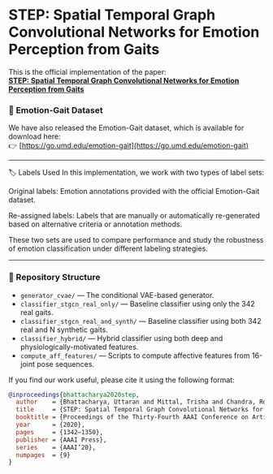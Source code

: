 # STEP: Spatial Temporal Graph Convolutional Networks for Emotion Perception from Gaits

This is the official implementation of the paper:  
**[STEP: Spatial Temporal Graph Convolutional Networks for Emotion Perception from Gaits](https://aaai.org/ojs/index.php/AAAI/article/view/5490)**

### 🔗 Emotion-Gait Dataset

We have also released the Emotion-Gait dataset, which is available for download here:  
👉 [https://go.umd.edu/emotion-gait](https://go.umd.edu/emotion-gait)

---
🏷️ Labels Used
In this implementation, we work with two types of label sets:

Original labels: Emotion annotations provided with the official Emotion-Gait dataset.

Re-assigned labels: Labels that are manually or automatically re-generated based on alternative criteria or annotation methods.

These two sets are used to compare performance and study the robustness of emotion classification under different labeling strategies.

---
### 📁 Repository Structure

- `generator_cvae/` — The conditional VAE-based generator.
- `classifier_stgcn_real_only/` — Baseline classifier using only the 342 real gaits.
- `classifier_stgcn_real_and_synth/` — Baseline classifier using both 342 real and N synthetic gaits.
- `classifier_hybrid/` — Hybrid classifier using both deep and physiologically-motivated features.
- `compute_aff_features/` — Scripts to compute affective features from 16-joint pose sequences.

If you find our work useful, please cite it using the following format:

```bibtex
@inproceedings{bhattacharya2020step,
  author    = {Bhattacharya, Uttaran and Mittal, Trisha and Chandra, Rohan and Randhavane, Tanmay and Bera, Aniket and Manocha, Dinesh},
  title     = {STEP: Spatial Temporal Graph Convolutional Networks for Emotion Perception from Gaits},
  booktitle = {Proceedings of the Thirty-Fourth AAAI Conference on Artificial Intelligence},
  year      = {2020},
  pages     = {1342–1350},
  publisher = {AAAI Press},
  series    = {AAAI’20},
  numpages  = {9}
}



